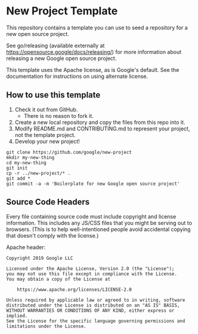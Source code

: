 # New Project Template

This repository contains a template you can use to seed a repository for a
new open source project.

See go/releasing (available externally at
https://opensource.google/docs/releasing/) for more information about
releasing a new Google open source project.

This template uses the Apache license, as is Google's default.  See the
documentation for instructions on using alternate license.

## How to use this template

1. Check it out from GitHub.
    * There is no reason to fork it.
1. Create a new local repository and copy the files from this repo into it.
1. Modify README.md and CONTRIBUTING.md to represent your project, not the
   template project.
1. Develop your new project!

``` shell
git clone https://github.com/google/new-project
mkdir my-new-thing
cd my-new-thing
git init
cp -r ../new-project/* .
git add *
git commit -a -m 'Boilerplate for new Google open source project'
```

## Source Code Headers

Every file containing source code must include copyright and license
information. This includes any JS/CSS files that you might be serving out to
browsers. (This is to help well-intentioned people avoid accidental copying that
doesn't comply with the license.)

Apache header:

    Copyright 2019 Google LLC

    Licensed under the Apache License, Version 2.0 (the "License");
    you may not use this file except in compliance with the License.
    You may obtain a copy of the License at

        https://www.apache.org/licenses/LICENSE-2.0

    Unless required by applicable law or agreed to in writing, software
    distributed under the License is distributed on an "AS IS" BASIS,
    WITHOUT WARRANTIES OR CONDITIONS OF ANY KIND, either express or implied.
    See the License for the specific language governing permissions and
    limitations under the License.
